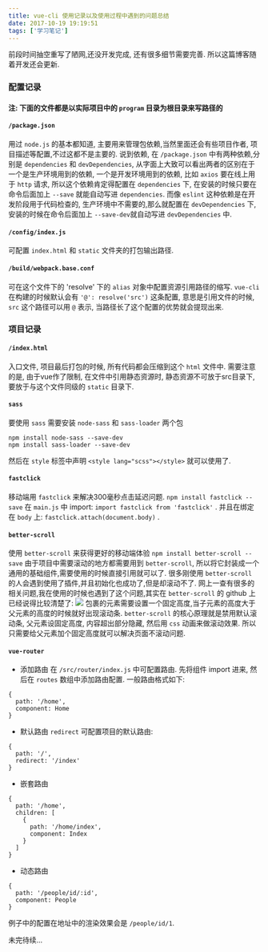 ```yaml
---
title: vue-cli 使用记录以及使用过程中遇到的问题总结
date: 2017-10-19 19:19:51
tags: ['学习笔记']
---
```

前段时间抽空重写了陋网,还没开发完成, 还有很多细节需要完善. 所以这篇博客随着开发还会更新.
<!-- more -->
### 配置记录
#### 注: 下面的文件都是以实际项目中的 `program` 目录为根目录来写路径的
#### `/package.json`
用过 `node.js` 的基本都知道, 主要用来管理包依赖,当然里面还会有些项目作者, 项目描述等配置,不过这都不是主要的.
说到依赖, 在 `/package.json` 中有两种依赖,分别是 `dependencies` 和 `devDependencies`, 从字面上大致可以看出两者的区别在于一个是生产环境用到的依赖, 一个是开发环境用到的依赖, 比如 `axios` 要在线上用于 `http` 请求, 所以这个依赖肯定得配置在 `dependencies` 下, 在安装的时候只要在命令后面加上 `--save` 就能自动写进 `dependencies`. 而像 `eslint` 这种依赖是在开发阶段用于代码检查的, 生产环境中不需要的,那么就配置在 `devDependencies` 下, 安装的时候在命令后面加上 `--save-dev`就自动写进 `devDependencies` 中.
#### `/config/index.js`
可配置 `index.html` 和 `static` 文件夹的打包输出路径.
#### `/build/webpack.base.conf`
可在这个文件下的 'resolve' 下的 `alias` 对象中配置资源引用路径的缩写. 	`vue-cli` 在构建的时候默认会有 `'@': resolve('src')` 这条配置, 意思是引用文件的时候, `src` 这个路径可以用 `@` 表示, 当路径长了这个配置的优势就会提现出来. 
### 项目记录
#### `/index.html`
入口文件, 项目最后打包的时候, 所有代码都会压缩到这个 `html` 文件中.
需要注意的是, 由于vue作了限制, 在文件中引用静态资源时, 静态资源不可放于src目录下, 要放于与这个文件同级的 `static` 目录下.
#### `sass`
要使用 `sass` 需要安装 `node-sass` 和 `sass-loader` 两个包
```
npm install node-sass --save-dev
npm install sass-loader --save-dev
```
然后在 `style` 标签中声明 `<style lang="scss"></style>` 就可以使用了.
#### `fastclick`
移动端用 `fastclick` 来解决300毫秒点击延迟问题.
`npm install fastclick --save`
在 `main.js` 中 import: `import fastclick from 'fastclick'` .
并且在绑定在 `body` 上: `fastclick.attach(document.body)` .
####  `better-scroll`
使用 `better-scroll` 来获得更好的移动端体验
`npm install better-scroll --save`
由于项目中需要滚动的地方都需要用到 `better-scroll`, 所以将它封装成一个通用的基础组件,需要使用的时候直接引用就可以了.
很多刚使用 `better-scroll` 的人会遇到使用了插件,并且初始化也成功了,但是却滚动不了. 网上一查有很多的相关问题,我在使用的时候也遇到了这个问题,其实在 `better-scroll` 的 github 上已经说得比较清楚了:
<img src="https://camo.githubusercontent.com/fd2fd41d5bc70502acb590d53f2084248587cb85/687474703a2f2f7374617469632e67616c696c656f2e7869616f6a756b656a692e636f6d2f7374617469632f746d732f736869656c642f7363726f6c6c2d342e706e67">
包裹的元素需要设置一个固定高度,当子元素的高度大于父元素的高度的时候就好出现滚动条. `better-scroll` 的核心原理就是禁用默认滚动条, 父元素设固定高度, 内容超出部分隐藏, 然后用 `css` 动画来做滚动效果.
所以只需要给父元素加个固定高度就可以解决页面不滚动问题.
#### `vue-router`
* 添加路由
在 `/src/router/index.js` 中可配置路由. 先将组件 import 进来, 然后在 `routes` 数组中添加路由配置. 一般路由格式如下:
```
{
  path: '/home',
  component: Home
}
```
* 默认路由
`redirect` 可配置项目的默认路由:
```
{
  path: '/',
  redirect: '/index'
}
```
* 嵌套路由
```
{
  path: '/home',
  children: [
    {
      path: '/home/index',
      component: Index
    }
  ]
}
```
* 动态路由
```
{
  path: '/people/id/:id',
  component: People
}
```
例子中的配置在地址中的渲染效果会是 `/people/id/1`.



未完待续...